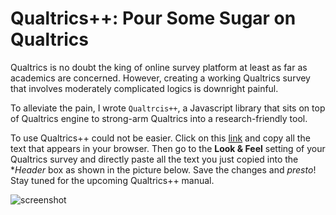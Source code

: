 # Qualtrics++: Pour Some Sugar on Qualtrics

Qualtrics is no doubt the king of online survey platform at least as far as academics are concerned. However, creating a working Qualtrics survey that involves moderately complicated logics is downright painful.

To alleviate the pain, I wrote `Qualtrcis++`, a Javascript library that sits on top of Qualtrics engine to strong-arm Qualtrics into a research-friendly tool.

To use Qualtrics++ could not be easier. Click on this [link](https://raw.githubusercontent.com/lilchow/Qualtrics-plus-plus/master/headfile.html) and copy all the text that appears in your browser. Then go to the **Look & Feel** setting of your Qualtrics survey and directly paste all the text you just copied into the **Header* box as shown in the picture below. Save the changes and _presto_! Stay tuned for the upcoming Qualtrics++ manual.

![screenshot](https://raw.githubusercontent.com/lilchow/Qualtrics-plus-plus/master/commonAssets/screenshot.jpg)
